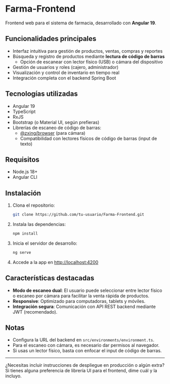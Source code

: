 # Farma-Frontend

Frontend web para el sistema de farmacia, desarrollado con **Angular 19**.

## Funcionalidades principales

- Interfaz intuitiva para gestión de productos, ventas, compras y reportes
- Búsqueda y registro de productos mediante **lectura de código de barras**
  - Opción de escanear con lector físico (USB) o cámara del dispositivo
- Gestión de usuarios y roles (cajero, administrador)
- Visualización y control de inventario en tiempo real
- Integración completa con el backend Spring Boot

## Tecnologías utilizadas

- Angular 19
- TypeScript
- RxJS
- Bootstrap (o Material UI, según prefieras)
- Librerías de escaneo de código de barras: 
  - [@zxing/browser](https://www.npmjs.com/package/@zxing/browser) (para cámara)
  - Compatibilidad con lectores físicos de código de barras (input de texto)

## Requisitos

- Node.js 18+
- Angular CLI

## Instalación

1. Clona el repositorio:
   ```bash
   git clone https://github.com/tu-usuario/Farma-Frontend.git
   ```

2. Instala las dependencias:
   ```bash
   npm install
   ```

3. Inicia el servidor de desarrollo:
   ```bash
   ng serve
   ```

4. Accede a la app en [http://localhost:4200](http://localhost:4200)

## Características destacadas

- **Modo de escaneo dual**: El usuario puede seleccionar entre lector físico o escaneo por cámara para facilitar la venta rápida de productos.
- **Responsive**: Optimizado para computadoras, tablets y móviles.
- **Integración segura**: Comunicación con API REST backend mediante JWT (recomendado).

## Notas

- Configura la URL del backend en `src/environments/environment.ts`.
- Para el escaneo con cámara, es necesario dar permisos al navegador.
- Si usas un lector físico, basta con enfocar el input de código de barras.

---

¿Necesitas incluir instrucciones de despliegue en producción o algún extra? Si tienes alguna preferencia de librería UI para el frontend, dime cuál y la incluyo.
